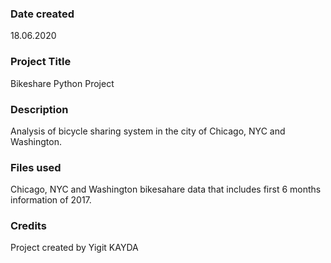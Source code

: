 ### Date created
18.06.2020

### Project Title
Bikeshare Python Project

### Description
Analysis of bicycle sharing system in the city of Chicago, NYC and Washington.

### Files used
Chicago, NYC and Washington bikesahare data that includes first 6 months information of 2017.

### Credits
Project created by Yigit KAYDA

